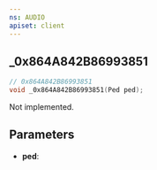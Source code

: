 ```yaml
---
ns: AUDIO
apiset: client
---
```

## _0x864A842B86993851

```c
// 0x864A842B86993851
void _0x864A842B86993851(Ped ped);
```

Not implemented.

## Parameters
* **ped**:



